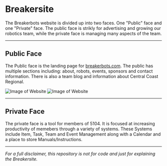# Breakersite
The Breakerbots website is divided up into two faces. One "Public" face and one "Private" face. The public face is strikly for advertising and growing our robotics team, while the private face is managing many aspects of the team.

***

## Public Face
The Public face is the landing page for [breakerbots.com](breakerbots.com). The public has multiple sections including: about, robots, events, sponsors and contact information. There is also a team blog and information about Central Coast Regional.

![Image of Website](Images/Public.png)
![Image of Website](Images/Public2.png)

***

## Private Face
The private face is a tool for members of 5104. It is focused at increasing productivity of memebers through a variety of systems. These Systems include Item, Task, Team and Event Management along with a Calendar and a place to store Manuals/Instructions. 

***

*For a full disclaimer, this repository is not for code and just for explaining the Breakersite.*
